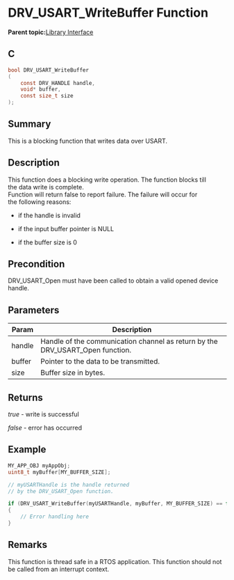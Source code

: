 # DRV\_USART\_WriteBuffer Function

**Parent topic:**[Library Interface](GUID-80FC4C27-64D2-411F-BE4A-4C4A8BD80604.md)

## C

```c
bool DRV_USART_WriteBuffer
(
    const DRV_HANDLE handle,
    void* buffer,
    const size_t size
);
```

## Summary

This is a blocking function that writes data over USART.

## Description

This function does a blocking write operation. The function blocks till<br />the data write is complete.<br />Function will return false to report failure. The failure will occur for<br />the following reasons:

-   if the handle is invalid

-   if the input buffer pointer is NULL

-   if the buffer size is 0


## Precondition

DRV\_USART\_Open must have been called to obtain a valid opened device handle.

## Parameters

|Param|Description|
|-----|-----------|
|handle|Handle of the communication channel as return by the DRV\_USART\_Open function.|
|buffer|Pointer to the data to be transmitted.|
|size|Buffer size in bytes.|

## Returns

*true* - write is successful

*false* - error has occurred

## Example

```c
MY_APP_OBJ myAppObj;
uint8_t myBuffer[MY_BUFFER_SIZE];

// myUSARTHandle is the handle returned
// by the DRV_USART_Open function.

if (DRV_USART_WriteBuffer(myUSARTHandle, myBuffer, MY_BUFFER_SIZE) == false)
{
    // Error handling here
}
```

## Remarks

This function is thread safe in a RTOS application. This function should not be called from an interrupt context.

